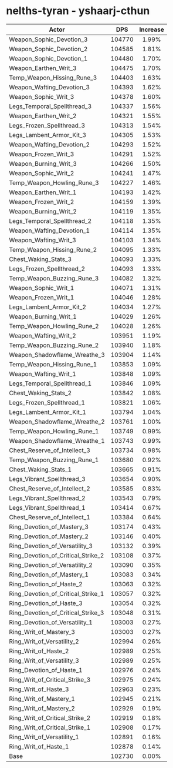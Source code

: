 # nelths-tyran - yshaarj-cthun
| Actor | DPS | Increase |
|---|:---:|:---:|
|Weapon_Sophic_Devotion_3|104770|1.99%|
|Weapon_Sophic_Devotion_2|104585|1.81%|
|Weapon_Sophic_Devotion_1|104480|1.70%|
|Weapon_Earthen_Writ_3|104475|1.70%|
|Temp_Weapon_Hissing_Rune_3|104403|1.63%|
|Weapon_Wafting_Devotion_3|104393|1.62%|
|Weapon_Sophic_Writ_3|104378|1.60%|
|Legs_Temporal_Spellthread_3|104337|1.56%|
|Weapon_Earthen_Writ_2|104321|1.55%|
|Legs_Frozen_Spellthread_3|104313|1.54%|
|Legs_Lambent_Armor_Kit_3|104305|1.53%|
|Weapon_Wafting_Devotion_2|104293|1.52%|
|Weapon_Frozen_Writ_3|104291|1.52%|
|Weapon_Burning_Writ_3|104266|1.50%|
|Weapon_Sophic_Writ_2|104241|1.47%|
|Temp_Weapon_Howling_Rune_3|104227|1.46%|
|Weapon_Earthen_Writ_1|104193|1.42%|
|Weapon_Frozen_Writ_2|104159|1.39%|
|Weapon_Burning_Writ_2|104119|1.35%|
|Legs_Temporal_Spellthread_2|104118|1.35%|
|Weapon_Wafting_Devotion_1|104114|1.35%|
|Weapon_Wafting_Writ_3|104103|1.34%|
|Temp_Weapon_Hissing_Rune_2|104095|1.33%|
|Chest_Waking_Stats_3|104093|1.33%|
|Legs_Frozen_Spellthread_2|104093|1.33%|
|Temp_Weapon_Buzzing_Rune_3|104082|1.32%|
|Weapon_Sophic_Writ_1|104071|1.31%|
|Weapon_Frozen_Writ_1|104046|1.28%|
|Legs_Lambent_Armor_Kit_2|104034|1.27%|
|Weapon_Burning_Writ_1|104029|1.26%|
|Temp_Weapon_Howling_Rune_2|104028|1.26%|
|Weapon_Wafting_Writ_2|103951|1.19%|
|Temp_Weapon_Buzzing_Rune_2|103940|1.18%|
|Weapon_Shadowflame_Wreathe_3|103904|1.14%|
|Temp_Weapon_Hissing_Rune_1|103853|1.09%|
|Weapon_Wafting_Writ_1|103848|1.09%|
|Legs_Temporal_Spellthread_1|103846|1.09%|
|Chest_Waking_Stats_2|103842|1.08%|
|Legs_Frozen_Spellthread_1|103821|1.06%|
|Legs_Lambent_Armor_Kit_1|103794|1.04%|
|Weapon_Shadowflame_Wreathe_2|103761|1.00%|
|Temp_Weapon_Howling_Rune_1|103749|0.99%|
|Weapon_Shadowflame_Wreathe_1|103743|0.99%|
|Chest_Reserve_of_Intellect_3|103734|0.98%|
|Temp_Weapon_Buzzing_Rune_1|103680|0.92%|
|Chest_Waking_Stats_1|103665|0.91%|
|Legs_Vibrant_Spellthread_3|103654|0.90%|
|Chest_Reserve_of_Intellect_2|103585|0.83%|
|Legs_Vibrant_Spellthread_2|103543|0.79%|
|Legs_Vibrant_Spellthread_1|103414|0.67%|
|Chest_Reserve_of_Intellect_1|103384|0.64%|
|Ring_Devotion_of_Mastery_3|103174|0.43%|
|Ring_Devotion_of_Mastery_2|103146|0.40%|
|Ring_Devotion_of_Versatility_3|103132|0.39%|
|Ring_Devotion_of_Critical_Strike_2|103108|0.37%|
|Ring_Devotion_of_Versatility_2|103090|0.35%|
|Ring_Devotion_of_Mastery_1|103083|0.34%|
|Ring_Devotion_of_Haste_2|103063|0.32%|
|Ring_Devotion_of_Critical_Strike_1|103057|0.32%|
|Ring_Devotion_of_Haste_3|103054|0.32%|
|Ring_Devotion_of_Critical_Strike_3|103048|0.31%|
|Ring_Devotion_of_Versatility_1|103003|0.27%|
|Ring_Writ_of_Mastery_3|103003|0.27%|
|Ring_Writ_of_Versatility_2|102994|0.26%|
|Ring_Writ_of_Haste_2|102989|0.25%|
|Ring_Writ_of_Versatility_3|102989|0.25%|
|Ring_Devotion_of_Haste_1|102976|0.24%|
|Ring_Writ_of_Critical_Strike_3|102975|0.24%|
|Ring_Writ_of_Haste_3|102963|0.23%|
|Ring_Writ_of_Mastery_1|102945|0.21%|
|Ring_Writ_of_Mastery_2|102929|0.19%|
|Ring_Writ_of_Critical_Strike_2|102919|0.18%|
|Ring_Writ_of_Critical_Strike_1|102908|0.17%|
|Ring_Writ_of_Versatility_1|102891|0.16%|
|Ring_Writ_of_Haste_1|102878|0.14%|
|Base|102730|0.00%|
